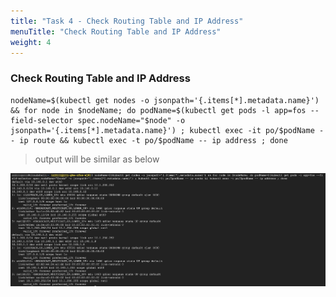 ```yaml
---
title: "Task 4 - Check Routing Table and IP Address"
menuTitle: "Check Routing Table and IP Address"
weight: 4
---
```


### Check Routing Table and IP Address

```
nodeName=$(kubectl get nodes -o jsonpath='{.items[*].metadata.name}') && for node in $nodeName; do podName=$(kubectl get pods -l app=fos --field-selector spec.nodeName="$node" -o jsonpath='{.items[*].metadata.name}') ; kubectl exec -it po/$podName -- ip route && kubectl exec -t po/$podName -- ip address ; done
```

> output will be similar as below

![envOutput](routing-table.png)
